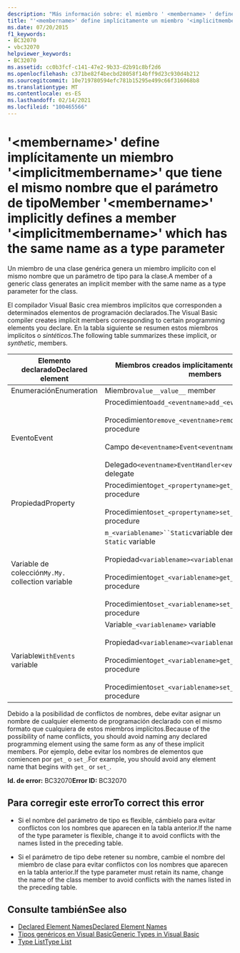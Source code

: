 ```yaml
---
description: "Más información sobre: el miembro ' <membername> ' define implícitamente un miembro ' <implicitmembername> ' que tiene el mismo nombre que un parámetro de tipo"
title: "'<membername>' define implícitamente un miembro '<implicitmembername>' que tiene el mismo nombre que el parámetro de tipo"
ms.date: 07/20/2015
f1_keywords:
- BC32070
- vbc32070
helpviewer_keywords:
- BC32070
ms.assetid: cc0b3fcf-c141-47e2-9b33-d2b91c8bf2d6
ms.openlocfilehash: c371be82f4becbd28058f14bff9d23c930d4b212
ms.sourcegitcommit: 10e719780594efc781b15295e499c66f316068b8
ms.translationtype: MT
ms.contentlocale: es-ES
ms.lasthandoff: 02/14/2021
ms.locfileid: "100465566"
---
```

# <a name="member-membername-implicitly-defines-a-member-implicitmembername-which-has-the-same-name-as-a-type-parameter"></a><span data-ttu-id="16470-103">'\<membername>' define implícitamente un miembro '\<implicitmembername>' que tiene el mismo nombre que el parámetro de tipo</span><span class="sxs-lookup"><span data-stu-id="16470-103">Member '\<membername>' implicitly defines a member '\<implicitmembername>' which has the same name as a type parameter</span></span>

<span data-ttu-id="16470-104">Un miembro de una clase genérica genera un miembro implícito con el mismo nombre que un parámetro de tipo para la clase.</span><span class="sxs-lookup"><span data-stu-id="16470-104">A member of a generic class generates an implicit member with the same name as a type parameter for the class.</span></span>  
  
 <span data-ttu-id="16470-105">El compilador Visual Basic crea miembros implícitos que corresponden a determinados elementos de programación declarados.</span><span class="sxs-lookup"><span data-stu-id="16470-105">The Visual Basic compiler creates implicit members corresponding to certain programming elements you declare.</span></span> <span data-ttu-id="16470-106">En la tabla siguiente se resumen estos miembros implícitos o *sintéticos*.</span><span class="sxs-lookup"><span data-stu-id="16470-106">The following table summarizes these implicit, or *synthetic*, members.</span></span>  
  
|<span data-ttu-id="16470-107">Elemento declarado</span><span class="sxs-lookup"><span data-stu-id="16470-107">Declared element</span></span>|<span data-ttu-id="16470-108">Miembros creados implícitamente</span><span class="sxs-lookup"><span data-stu-id="16470-108">Implicitly created members</span></span>|  
|----------------------|--------------------------------|  
|<span data-ttu-id="16470-109">Enumeración</span><span class="sxs-lookup"><span data-stu-id="16470-109">Enumeration</span></span>|<span data-ttu-id="16470-110">Miembro`value__`</span><span class="sxs-lookup"><span data-stu-id="16470-110">`value__` member</span></span>|  
|<span data-ttu-id="16470-111">Evento</span><span class="sxs-lookup"><span data-stu-id="16470-111">Event</span></span>|<span data-ttu-id="16470-112">Procedimiento`add_<eventname>`</span><span class="sxs-lookup"><span data-stu-id="16470-112">`add_<eventname>` procedure</span></span><br /><br /> <span data-ttu-id="16470-113">Procedimiento`remove_<eventname>`</span><span class="sxs-lookup"><span data-stu-id="16470-113">`remove_<eventname>` procedure</span></span><br /><br /> <span data-ttu-id="16470-114">Campo de`<eventname>Event`</span><span class="sxs-lookup"><span data-stu-id="16470-114">`<eventname>Event` field</span></span><br /><br /> <span data-ttu-id="16470-115">Delegado`<eventname>EventHandler`</span><span class="sxs-lookup"><span data-stu-id="16470-115">`<eventname>EventHandler` delegate</span></span>|  
|<span data-ttu-id="16470-116">Propiedad</span><span class="sxs-lookup"><span data-stu-id="16470-116">Property</span></span>|<span data-ttu-id="16470-117">Procedimiento`get_<propertyname>`</span><span class="sxs-lookup"><span data-stu-id="16470-117">`get_<propertyname>` procedure</span></span><br /><br /> <span data-ttu-id="16470-118">Procedimiento`set_<propertyname>`</span><span class="sxs-lookup"><span data-stu-id="16470-118">`set_<propertyname>` procedure</span></span>|  
|<span data-ttu-id="16470-119">Variable de colección`My.`</span><span class="sxs-lookup"><span data-stu-id="16470-119">`My.` collection variable</span></span>|<span data-ttu-id="16470-120">`m_<variablename>``Static`variable de</span><span class="sxs-lookup"><span data-stu-id="16470-120">`m_<variablename>` `Static` variable</span></span><br /><br /> <span data-ttu-id="16470-121">Propiedad`<variablename>`</span><span class="sxs-lookup"><span data-stu-id="16470-121">`<variablename>` property</span></span><br /><br /> <span data-ttu-id="16470-122">Procedimiento`get_<variablename>`</span><span class="sxs-lookup"><span data-stu-id="16470-122">`get_<variablename>` procedure</span></span><br /><br /> <span data-ttu-id="16470-123">Procedimiento`set_<variablename>`</span><span class="sxs-lookup"><span data-stu-id="16470-123">`set_<variablename>` procedure</span></span>|  
|<span data-ttu-id="16470-124">Variable</span><span class="sxs-lookup"><span data-stu-id="16470-124">`WithEvents` variable</span></span>|<span data-ttu-id="16470-125">Variable</span><span class="sxs-lookup"><span data-stu-id="16470-125">`_<variablename>` variable</span></span><br /><br /> <span data-ttu-id="16470-126">Propiedad`<variablename>`</span><span class="sxs-lookup"><span data-stu-id="16470-126">`<variablename>` property</span></span><br /><br /> <span data-ttu-id="16470-127">Procedimiento`get_<variablename>`</span><span class="sxs-lookup"><span data-stu-id="16470-127">`get_<variablename>` procedure</span></span><br /><br /> <span data-ttu-id="16470-128">Procedimiento`set_<variablename>`</span><span class="sxs-lookup"><span data-stu-id="16470-128">`set_<variablename>` procedure</span></span>|  
  
 <span data-ttu-id="16470-129">Debido a la posibilidad de conflictos de nombres, debe evitar asignar un nombre de cualquier elemento de programación declarado con el mismo formato que cualquiera de estos miembros implícitos.</span><span class="sxs-lookup"><span data-stu-id="16470-129">Because of the possibility of name conflicts, you should avoid naming any declared programming element using the same form as any of these implicit members.</span></span> <span data-ttu-id="16470-130">Por ejemplo, debe evitar los nombres de elementos que comiencen por `get_` o `set_`.</span><span class="sxs-lookup"><span data-stu-id="16470-130">For example, you should avoid any element name that begins with `get_` or `set_`.</span></span>  
  
 <span data-ttu-id="16470-131">**Id. de error:** BC32070</span><span class="sxs-lookup"><span data-stu-id="16470-131">**Error ID:** BC32070</span></span>  
  
## <a name="to-correct-this-error"></a><span data-ttu-id="16470-132">Para corregir este error</span><span class="sxs-lookup"><span data-stu-id="16470-132">To correct this error</span></span>  
  
- <span data-ttu-id="16470-133">Si el nombre del parámetro de tipo es flexible, cámbielo para evitar conflictos con los nombres que aparecen en la tabla anterior.</span><span class="sxs-lookup"><span data-stu-id="16470-133">If the name of the type parameter is flexible, change it to avoid conflicts with the names listed in the preceding table.</span></span>  
  
- <span data-ttu-id="16470-134">Si el parámetro de tipo debe retener su nombre, cambie el nombre del miembro de clase para evitar conflictos con los nombres que aparecen en la tabla anterior.</span><span class="sxs-lookup"><span data-stu-id="16470-134">If the type parameter must retain its name, change the name of the class member to avoid conflicts with the names listed in the preceding table.</span></span>  
  
## <a name="see-also"></a><span data-ttu-id="16470-135">Consulte también</span><span class="sxs-lookup"><span data-stu-id="16470-135">See also</span></span>

- [<span data-ttu-id="16470-136">Declared Element Names</span><span class="sxs-lookup"><span data-stu-id="16470-136">Declared Element Names</span></span>](../programming-guide/language-features/declared-elements/declared-element-names.md)
- [<span data-ttu-id="16470-137">Tipos genéricos en Visual Basic</span><span class="sxs-lookup"><span data-stu-id="16470-137">Generic Types in Visual Basic</span></span>](../programming-guide/language-features/data-types/generic-types.md)
- [<span data-ttu-id="16470-138">Type List</span><span class="sxs-lookup"><span data-stu-id="16470-138">Type List</span></span>](../language-reference/statements/type-list.md)
